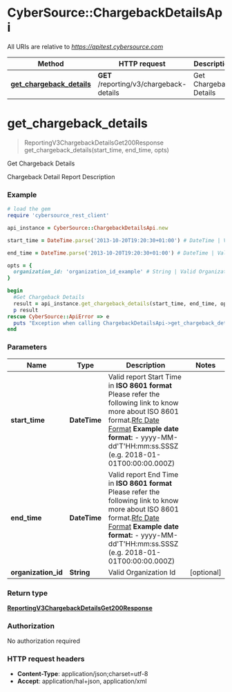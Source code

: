 # CyberSource::ChargebackDetailsApi

All URIs are relative to *https://apitest.cybersource.com*

Method | HTTP request | Description
------------- | ------------- | -------------
[**get_chargeback_details**](ChargebackDetailsApi.md#get_chargeback_details) | **GET** /reporting/v3/chargeback-details | Get Chargeback Details


# **get_chargeback_details**
> ReportingV3ChargebackDetailsGet200Response get_chargeback_details(start_time, end_time, opts)

Get Chargeback Details

Chargeback Detail Report Description

### Example
```ruby
# load the gem
require 'cybersource_rest_client'

api_instance = CyberSource::ChargebackDetailsApi.new

start_time = DateTime.parse('2013-10-20T19:20:30+01:00') # DateTime | Valid report Start Time in **ISO 8601 format** Please refer the following link to know more about ISO 8601 format.[Rfc Date Format](https://xml2rfc.tools.ietf.org/public/rfc/html/rfc3339.html#anchor14)  **Example date format:**   - yyyy-MM-dd'T'HH:mm:ss.SSSZ (e.g. 2018-01-01T00:00:00.000Z) 

end_time = DateTime.parse('2013-10-20T19:20:30+01:00') # DateTime | Valid report End Time in **ISO 8601 format** Please refer the following link to know more about ISO 8601 format.[Rfc Date Format](https://xml2rfc.tools.ietf.org/public/rfc/html/rfc3339.html#anchor14)  **Example date format:**   - yyyy-MM-dd'T'HH:mm:ss.SSSZ (e.g. 2018-01-01T00:00:00.000Z) 

opts = { 
  organization_id: 'organization_id_example' # String | Valid Organization Id
}

begin
  #Get Chargeback Details
  result = api_instance.get_chargeback_details(start_time, end_time, opts)
  p result
rescue CyberSource::ApiError => e
  puts "Exception when calling ChargebackDetailsApi->get_chargeback_details: #{e}"
end
```

### Parameters

Name | Type | Description  | Notes
------------- | ------------- | ------------- | -------------
 **start_time** | **DateTime**| Valid report Start Time in **ISO 8601 format** Please refer the following link to know more about ISO 8601 format.[Rfc Date Format](https://xml2rfc.tools.ietf.org/public/rfc/html/rfc3339.html#anchor14)  **Example date format:**   - yyyy-MM-dd&#39;T&#39;HH:mm:ss.SSSZ (e.g. 2018-01-01T00:00:00.000Z)  | 
 **end_time** | **DateTime**| Valid report End Time in **ISO 8601 format** Please refer the following link to know more about ISO 8601 format.[Rfc Date Format](https://xml2rfc.tools.ietf.org/public/rfc/html/rfc3339.html#anchor14)  **Example date format:**   - yyyy-MM-dd&#39;T&#39;HH:mm:ss.SSSZ (e.g. 2018-01-01T00:00:00.000Z)  | 
 **organization_id** | **String**| Valid Organization Id | [optional] 

### Return type

[**ReportingV3ChargebackDetailsGet200Response**](ReportingV3ChargebackDetailsGet200Response.md)

### Authorization

No authorization required

### HTTP request headers

 - **Content-Type**: application/json;charset=utf-8
 - **Accept**: application/hal+json, application/xml




